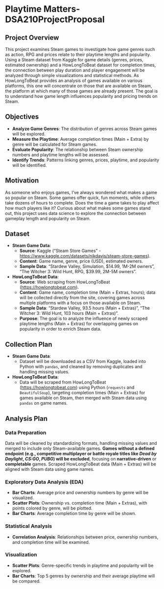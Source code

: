 # Playtime Matters-DSA210ProjectProposal

## Project Overview
This project examines Steam games to investigate how game genres such as action, RPG and prices relate to their playtime lengths and popularity. Using a Steam dataset from Kaggle for game details (genres, prices, estimated ownership) and a HowLongToBeat dataset for completion times, the connection between play duration and player engagement will be analyzed through simple visualizations and statistical methods. As HowLongToBeat provides an analysis of games available on various platforms, this one will concentrate on those that are available on Steam, the platform at which many of those games are already present. The goal is to understand how game length influences popularity and pricing trends on Steam.

## Objectives
- **Analyze Game Genres**: The distribution of genres across Steam games will be explored.
- **Measure the Playtime**: Average completion times (Main + Extra) by genre will be calculated for Steam games.
- **Evaluate Popularity**: The relationship between Steam ownership numbers and playtime lengths will be assessed.
- **Identify Trends**: Patterns linking genres, prices, playtime, and popularity will be identified.

## **Motivation**
As someone who enjoys games, I’ve always wondered what makes a game so popular on Steam. Some games offer quick, fun moments, while others take dozens of hours to complete. Does the time a game takes to play affect how much players like it? Curious about what makes some games stand out, this project uses data science to explore the connection between gameplay length and popularity on Steam.

## Dataset
- **Steam Game Data**:
  - **Source**: Kaggle (“Steam Store Games” - https://www.kaggle.com/datasets/nikdavis/steam-store-games).
  - **Content**: Game name, genre, price (USD), estimated owners.
  - **Sample Data**: “Stardew Valley, Simulation, $14.99, 1M-2M owners”, “The Witcher 3: Wild Hunt, RPG, $39.99, 2M-5M owners”.
- **HowLongToBeat Data**:
  - **Source**: Web scraping from HowLongToBeat (https://howlongtobeat.com).
  - **Content**: Game name, completion time (Main + Extras, hours); data will be collected directly from the site, covering games across multiple platforms with a focus on those available on Steam.
  - **Sample Data**: “Stardew Valley, 93.5 hours (Main + Extras)”, “The Witcher 3: Wild Hunt, 103 hours (Main + Extras)”.
  - **Purpose**: The goal is to analyze the influence of newly scraped playtime lengths (Main + Extras) for overlapping games on popularity in order to enrich Steam data.
      
## Collection Plan
- **Steam Game Data**:
  - Dataset will be downloaded as a CSV from Kaggle, loaded into Python with `pandas`, and cleaned by removing duplicates and handling missing values.
- **HowLongToBeat Data**:
  - Data will be scraped from HowLongToBeat (https://howlongtobeat.com) using Python (`requests` and `BeautifulSoup`), targeting completion times (Main + Extras) for games available on Steam, then merged with Steam data using `pandas` on game names.
    
## **Analysis Plan**

### **Data Preparation**
Data will be cleaned by standardizing formats, handling missing values and merged to include only Steam-available games. **Games without a defined endpoint (e.g., competitive multiplayer or battle royale titles like *Dead by Daylight*, *CS:GO*, *PUBG*) will be excluded**, focusing on **narrative-driven** or **completable** games. Scraped HowLongToBeat data (Main + Extras) will be aligned with Steam data using game names.

### **Exploratory Data Analysis (EDA)**
- **Bar Charts**: Average price and ownership numbers by genre will be visualized.
- **Scatter Plots**: Ownership vs. completion time (Main + Extras), with points colored by genre, will be plotted.
- **Bar Charts**: Average completion time by genre will be shown.

### **Statistical Analysis**
- **Correlation Analysis**: Relationships between price, ownership numbers, and completion time will be examined.

### **Visualization**
- **Scatter Plots**: Genre-specific trends in playtime and popularity will be explored.
- **Bar Charts**: Top 5 genres by ownership and their average playtime will be compared.
